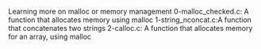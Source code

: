 Learning more on malloc or memory management
0-malloc_checked.c: A function that allocates memory using malloc
1-string_nconcat.c:A function that concatenates two strings
2-calloc.c: A function that allocates memory for an array, using malloc
